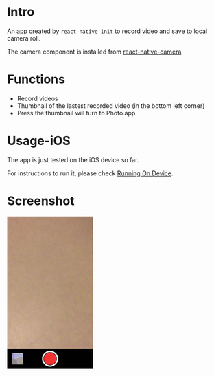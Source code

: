 # Intro
An app created by `react-native init` to record video and save to local camera roll.

The camera component is installed from [react-native-camera](https://github.com/lwansbrough/react-native-camera)

# Functions
* Record videos
* Thumbnail of the lastest recorded video (in the bottom left corner)
* Press the thumbnail will turn to Photo.app

# Usage-iOS
The app is just tested on the iOS device so far.

For instructions to run it, please check [Running On Device](https://facebook.github.io/react-native/docs/running-on-device.html).

# Screenshot
<img src="https://github.com/idcyrus/videoRecorderRNCLI/blob/master/screenShot.jpeg" width="200"  />
